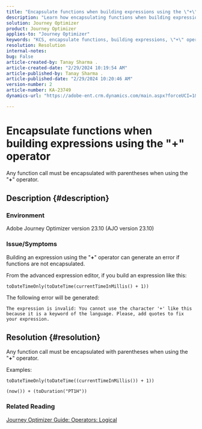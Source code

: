 ```yaml
---
title: "Encapsulate functions when building expressions using the \"+\" operator"
description: "Learn how encapsulating functions when building expressions using the \"+\" operator avoids errors in Adobe Journey Optimizer version 23.10."
solution: Journey Optimizer
product: Journey Optimizer
applies-to: "Journey Optimizer"
keywords: "KCS, encapsulate functions, building expressions, \"+\" operator, Troubleshooting, AJO version 23.10, Adobe Journey Optimizer version 23.10"
resolution: Resolution
internal-notes: 
bug: False
article-created-by: Tanay Sharma .
article-created-date: "2/29/2024 10:19:54 AM"
article-published-by: Tanay Sharma .
article-published-date: "2/29/2024 10:20:46 AM"
version-number: 2
article-number: KA-23749
dynamics-url: "https://adobe-ent.crm.dynamics.com/main.aspx?forceUCI=1&pagetype=entityrecord&etn=knowledgearticle&id=18ffcf12-ecd6-ee11-9078-00224804dfb5"

---
```

# Encapsulate functions when building expressions using the "+" operator


Any function call must be encapsulated with parentheses when using the "<b>+</b>" operator.

## Description {#description}


### Environment

Adobe Journey Optimizer version 23.10 (AJO version 23.10)

### Issue/Symptoms

Building an expression using the "<b>+</b>" operator can generate an error if functions are not encapsulated.

From the advanced expression editor, if you build an expression like this:


```
toDateTimeOnly(toDateTime(currentTimeInMillis() + 1))
```


The following error will be generated:


```
The expression is invalid: You cannot use the character '+' like this because it is a keyword of the language. Please, add quotes to fix your expression.
```



## Resolution {#resolution}


Any function call must be encapsulated with parentheses when using the "<b>+</b>" operator.

Examples:


```
toDateTimeOnly(toDateTime((currentTimeInMillis()) + 1))
```



```
(now()) + (toDuration("PT1H"))
```


### Related Reading

[Journey Optimizer Guide: Operators: Logical](https://experienceleague.adobe.com/docs/journey-optimizer/using/orchestrate-journeys/building-advanced-conditions-journeys/syntax/operators.html#%2B-2)
